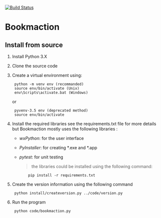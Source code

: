[![Build Status](https://travis-ci.org/lucsch/bookmaction.svg?branch=master)](https://travis-ci.org/lucsch/bookmaction)

# Bookmaction

## Install from source

1. Install Python 3.X

2. Clone the source code

3. Create a virtual environment using:

	    python -m venv env (recommanded)
	    source env/bin/activate (Unix)
	    env\Scripts\activate.bat (Windows)

    or

        pyvenv-3.5 env (deprecated method)
        source env/bin/activate

4. Install the required libraries see the requirements.txt file for more
 details but Bookmaction mostly uses the following libraries :

      - *wxPython*: for the user interface
      - *PyInstaller*: for  creating *.exe and *.app
      - *pytest*: for unit testing
    
        > the libraries could be installed using the following command:
    
                pip install -r requirements.txt
            
5. Create the version information using the following command

        python install/createversion.py ../code/version.py

6. Run the program

        python code/bookmaction.py


